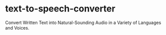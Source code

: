 # text-to-speech-converter
Convert Written Text into Natural-Sounding Audio in a Variety of Languages and Voices.
